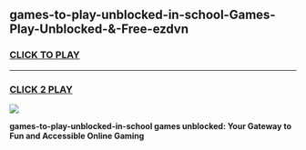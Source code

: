 
## games-to-play-unblocked-in-school-Games-Play-Unblocked-&-Free-ezdvn
<h3>
<a href="https://premium76.site?title=games-to-play-unblocked-in-school&ref=24A">CLICK TO PLAY</a></h3>
<hr>

<h3>
<a href="https://premium76.site?title=games-to-play-unblocked-in-school&ref=24A">CLICK 2 PLAY</a>
  
</h3>

<a href="https://premium76.site?title=games-to-play-unblocked-in-school&ref=24A"><img src="https://clearcache.store/games.png"></a>


**games-to-play-unblocked-in-school games unblocked: Your Gateway to Fun and Accessible Online Gaming**
